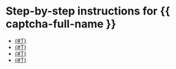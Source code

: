 # Step-by-step instructions for {{ captcha-full-name }}

- [{#T}](create-captcha.md)
- [{#T}](delete-captcha.md)
- [{#T}](get-keys.md)
- [{#T}](advanced-method.md)
